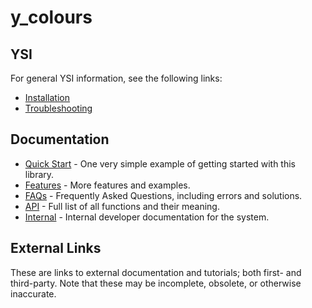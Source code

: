 # y_colours



## YSI

For general YSI information, see the following links:

* [Installation](../installation.md)
* [Troubleshooting](../troubleshooting.md)

## Documentation

* [Quick Start](y_colours/quick-start.md) - One very simple example of getting started with this library.
* [Features](y_colours/features.md) - More features and examples.
* [FAQs](y_colours/faqs.md) - Frequently Asked Questions, including errors and solutions.
* [API](y_colours/api.md) - Full list of all functions and their meaning.
* [Internal](y_colours/internal.md) - Internal developer documentation for the system.

## External Links

These are links to external documentation and tutorials; both first- and third-party.  Note that these may be incomplete, obsolete, or otherwise inaccurate.

